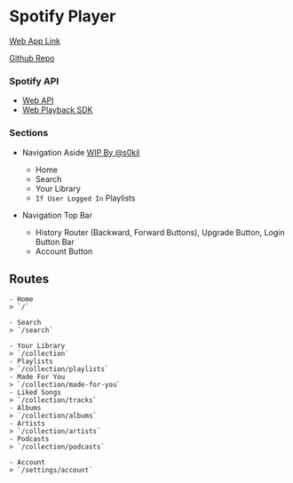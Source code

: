 # Spotify Player

[Web App Link](https://spotify-player.netlify.com)

[Github Repo](https://github.com/s0kil/Spotify-Player)

### Spotify API

- [Web API](https://developer.spotify.com/documentation/web-api/)
- [Web Playback SDK](https://developer.spotify.com/documentation/web-playback-sdk/)

### Sections

- Navigation Aside [WIP By @s0kil](https://github.com/s0kil)
  - Home
  - Search
  - Your Library
  - `If User Logged In` Playlists

- Navigation Top Bar
  - History Router (Backward, Forward Buttons), Upgrade Button, Login Button Bar
  - Account Button

## Routes

    - Home
    > `/`

    - Search
    > `/search`

    - Your Library
    > `/collection`
    - Playlists
    > `/collection/playlists`
    - Made For You
    > `/collection/made-for-you`
    - Liked Songs
    > `/collection/tracks`
    - Albums
    > `/collection/albums`
    - Artists
    > `/collection/artists`
    - Podcasts
    > `/collection/podcasts`

    - Account
    > `/settings/account`
